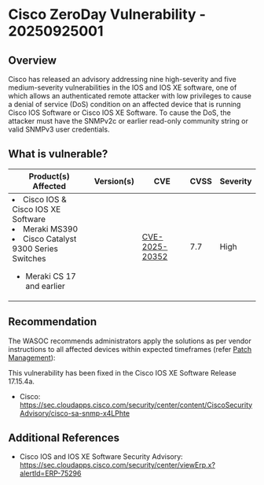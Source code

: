 # Cisco ZeroDay Vulnerability - 20250925001

## Overview

Cisco has released an advisory addressing nine high-severity and five medium-severity vulnerabilities in the IOS and IOS XE software, one of which allows an authenticated remote attacker with low privileges to cause a denial of service (DoS) condition on an affected device that is running Cisco IOS Software or Cisco IOS XE Software. To cause the DoS, the attacker must have the SNMPv2c or earlier read-only community string or valid SNMPv3 user credentials. 

## What is vulnerable?

| Product(s) Affected | Version(s) | CVE                                                                                                                                      | CVSS         | Severity                                                       |
| ------------------- | ---------- | ---------------------------------------------------------------------------------------------------------------------------------------- | ------------ | -------------------------------------------------------------- |
| <li > Cisco IOS & Cisco IOS XE Software </li> <li> Meraki MS390 </li> <li> Cisco Catalyst 9300 Series Switches </li>  <ul> <li> Meraki CS 17 and earlier  </li> </ul>  |     | [CVE-2025-20352](https://nvd.nist.gov/vuln/detail/CVE-2025-20352)                                                                        | 7.7       | High         |


## Recommendation

The WASOC recommends administrators apply the solutions as per vendor instructions to all affected devices within expected timeframes (refer [Patch Management](../guidelines/patch-management.md)):

This vulnerability has been fixed in the Cisco IOS XE Software Release 17.15.4a.

- Cisco: <https://sec.cloudapps.cisco.com/security/center/content/CiscoSecurityAdvisory/cisco-sa-snmp-x4LPhte>

## Additional References

- Cisco IOS and IOS XE Software Security Advisory: <https://sec.cloudapps.cisco.com/security/center/viewErp.x?alertId=ERP-75296>
